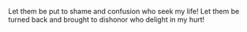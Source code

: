 Let them be put to shame and confusion who seek my life! Let them be turned back and brought to dishonor who delight in my hurt!
